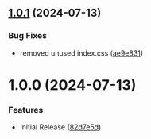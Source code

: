 ## [1.0.1](https://github.com/CoCreate-app/CoCreate-aos/compare/v1.0.0...v1.0.1) (2024-07-13)


### Bug Fixes

* removed unused index.css ([ae9e831](https://github.com/CoCreate-app/CoCreate-aos/commit/ae9e8311a453a947d0a89ffa8705d021c23e5568))

# 1.0.0 (2024-07-13)


### Features

* Initial Release ([82d7e5d](https://github.com/CoCreate-app/CoCreate-aos/commit/82d7e5dafae08f7d41afcaf42772b8fb2a05243f))
